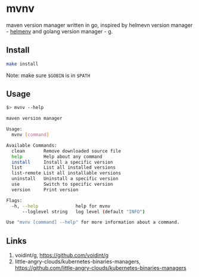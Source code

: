 # mvnv
maven version manager written in go, inspired by helmevn version manager - [helmenv](https://github.com/little-angry-clouds/kubernetes-binaries-managers/tree/master/cmd/helmenv) and golang version manager - [g](https://github.com/voidint/g).

## Install

```bash
make install
```

Note: make sure `$GOBIN` is in `$PATH`

## Usage

```bash
$> mvnv --help

maven version manager

Usage:
  mvnv [command]

Available Commands:
  clean       Remove downloaded source file
  help        Help about any command
  install     Install a specific version
  list        List all installed versions
  list-remote List all installable versions
  uninstall   Uninstall a specific version
  use         Switch to specific version
  version     Print version

Flags:
  -h, --help              help for mvnv
      --loglevel string   log level (default "INFO")

Use "mvnv [command] --help" for more information about a command.

```

## Links
1. voidint/g, https://github.com/voidint/g
1. little-angry-clouds/kubernetes-binaries-managers, <https://github.com/little-angry-clouds/kubernetes-binaries-managers>
